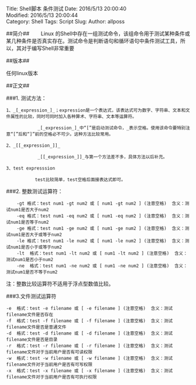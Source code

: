 Title: Shell脚本 条件测试
Date: 2016/5/13 20:00:40  
Modified: 2016/5/13 20:00:44  
Category: Shell
Tags: Script
Slug: 
Author: allposs


##简介##
&#160; &#160; &#160; &#160;Linux 的Shell中存在一组测试命令，该组命令用于测试某种条件或某几种条件是否真实存在。测试命令是判断语句和循环语句中条件测试工具，所以，其对于编写Shell非常重要

##版本##

任何linux版本

##正文##



###1. 测试方法：

 	1、_[_expression_]_；expression是一个表达式，该表达式可为数字、字符串、文本和文件属性的比较，同时可同时加入各种算术、字符串、文本等运算符。

                _[_expression_]_中“[”是启动测试命令，_表示空格。使用该命令要特别注意“[”后和“]”前的空格必不可少。这种方法比较常用。

	2、_[[_expression_]]_

                _[[_expression_]]_与第一个方法差不多，具体方法以后补充。

	3、test expresssion

               test比较简单，test空格后面接表达式即可。

###2. 整数测试运算符：

    	-gt 格式：test num1 -gt num2 或 [ num1 -gt num2 ] (注意空格)  含义：测试num1是否大于num2
    	-eq 格式：test num1 -eq num2 或 [ num1 -eq num2 ] (注意空格)  含义：测试num1是否等于num2
    	-ge 格式：test num1 -ge num2 或 [ num1 -ge num2 ] (注意空格)  含义：测试num1是否大于或等于num2
    	-le 格式：test num1 -le num2 或 [ num1 -le num2 ] (注意空格)  含义：测试num1是否小于或等于num2
    	-lt  格式：test num1 -lt num2 或 [ num1 -lt num2 ] (注意空格)  含义：测试num1是否小于num2
    	-ne  格式：test num1 -ne num2 或 [ num1 -ne num2 ] (注意空格)  含义：测试num1是否不等于num2

注：整数比较运算符不适用于浮点型数值比较。

###3.文件测试运算符

    -e  格式：test -e filename 或 [ -e filename ] (注意空格)  含义：测试filename文件是否存在
    -f  格式：test -f filename 或 [ -f filename ] (注意空格)  含义：测试filename文件是否是普通文件
    -d  格式：test -d filename 或 [ -d filename ] (注意空格)  含义：测试filename文件是否是目录
    -r  格式：test -r filename 或 [ -r filename ] (注意空格)  含义：测试filename文件对于当前用户是否有可读权限
    -w  格式：test -w filename 或 [ -w filename ] (注意空格)  含义：测试filename文件对于当前用户是否有可写权限
    -x  格式：test -x filename 或 [ -x filename ] (注意空格)  含义：测试filename文件对于当前用户是否有可执行权限













